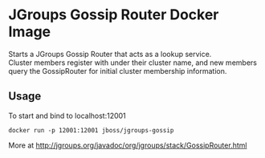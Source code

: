 # JGroups Gossip Router Docker Image

Starts a JGroups Gossip Router that acts as a lookup service.  
Cluster members register with under their cluster name, and new members query the GossipRouter for initial cluster membership information.

## Usage

To start and bind to localhost:12001

    docker run -p 12001:12001 jboss/jgroups-gossip

More at http://jgroups.org/javadoc/org/jgroups/stack/GossipRouter.html

